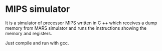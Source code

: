 # MIPS simulator

It is a simulator of precessor MIPS written in C ++ which receives a dump memory from MARS simulator and runs the instructions showing the memory and registers.

Just compile and run with gcc.
